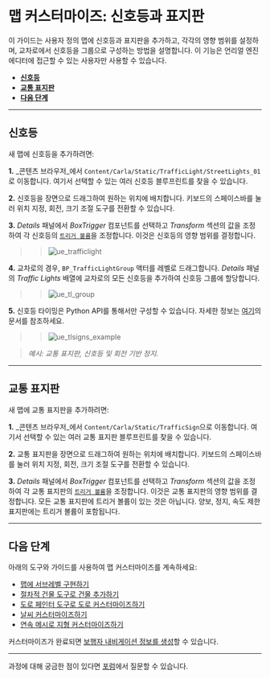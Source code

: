 # 맵 커스터마이즈: 신호등과 표지판

이 가이드는 사용자 정의 맵에 신호등과 표지판을 추가하고, 각각의 영향 범위를 설정하며, 교차로에서 신호등을 그룹으로 구성하는 방법을 설명합니다. 이 기능은 언리얼 엔진 에디터에 접근할 수 있는 사용자만 사용할 수 있습니다.

- [__신호등__](#traffic-lights)
- [__교통 표지판__](#traffic-signs)
- [__다음 단계__](#next-steps)

---

## 신호등

새 맵에 신호등을 추가하려면:

__1.__ _콘텐츠 브라우저_에서 `Content/Carla/Static/TrafficLight/StreetLights_01`로 이동합니다. 여기서 선택할 수 있는 여러 신호등 블루프린트를 찾을 수 있습니다.

__2.__ 신호등을 장면으로 드래그하여 원하는 위치에 배치합니다. 키보드의 스페이스바를 눌러 위치 지정, 회전, 크기 조절 도구를 전환할 수 있습니다.

__3.__ _Details_ 패널에서 _BoxTrigger_ 컴포넌트를 선택하고 _Transform_ 섹션의 값을 조정하여 각 신호등의 [`트리거 볼륨`][triggerlink]을 조정합니다. 이것은 신호등의 영향 범위를 결정합니다.

>>![ue_trafficlight](../img/ue_trafficlight.jpg)

__4.__ 교차로의 경우, `BP_TrafficLightGroup` 액터를 레벨로 드래그합니다. _Details_ 패널의 _Traffic Lights_ 배열에 교차로의 모든 신호등을 추가하여 신호등 그룹에 할당합니다.

>>![ue_tl_group](../img/ue_tl_group.jpg)

__5.__ 신호등 타이밍은 Python API를 통해서만 구성할 수 있습니다. 자세한 정보는 [여기](core_actors.md#traffic-signs-and-traffic-lights)의 문서를 참조하세요.

>>![ue_tlsigns_example](../img/ue_tlsigns_example.jpg)

> _예시: 교통 표지판, 신호등 및 회전 기반 정지._

[triggerlink]: python_api.md#carla.TrafficSign.trigger_volume

---

## 교통 표지판

새 맵에 교통 표지판을 추가하려면:

__1.__ _콘텐츠 브라우저_에서 `Content/Carla/Static/TrafficSign`으로 이동합니다. 여기서 선택할 수 있는 여러 교통 표지판 블루프린트를 찾을 수 있습니다.

__2.__ 교통 표지판을 장면으로 드래그하여 원하는 위치에 배치합니다. 키보드의 스페이스바를 눌러 위치 지정, 회전, 크기 조절 도구를 전환할 수 있습니다.

__3.__ _Details_ 패널에서 _BoxTrigger_ 컴포넌트를 선택하고 _Transform_ 섹션의 값을 조정하여 각 교통 표지판의 [`트리거 볼륨`][triggerlink]을 조정합니다. 이것은 교통 표지판의 영향 범위를 결정합니다. 모든 교통 표지판에 트리거 볼륨이 있는 것은 아닙니다. 양보, 정지, 속도 제한 표지판에는 트리거 볼륨이 포함됩니다.

---

## 다음 단계

아래의 도구와 가이드를 사용하여 맵 커스터마이즈를 계속하세요:

- [맵에 서브레벨 구현하기](tuto_M_custom_layers.md)
- [절차적 건물 도구로 건물 추가하기](tuto_M_custom_buildings.md)
- [도로 페인터 도구로 도로 커스터마이즈하기](tuto_M_custom_road_painter.md)
- [날씨 커스터마이즈하기](tuto_M_custom_weather_landscape.md#weather-customization)
- [연속 메시로 지형 커스터마이즈하기](tuto_M_custom_weather_landscape.md#add-serial-meshes)

커스터마이즈가 완료되면 [보행자 내비게이션 정보를 생성](tuto_M_generate_pedestrian_navigation.md)할 수 있습니다.

---

과정에 대해 궁금한 점이 있다면 [포럼](https://github.com/carla-simulator/carla/discussions)에서 질문할 수 있습니다.